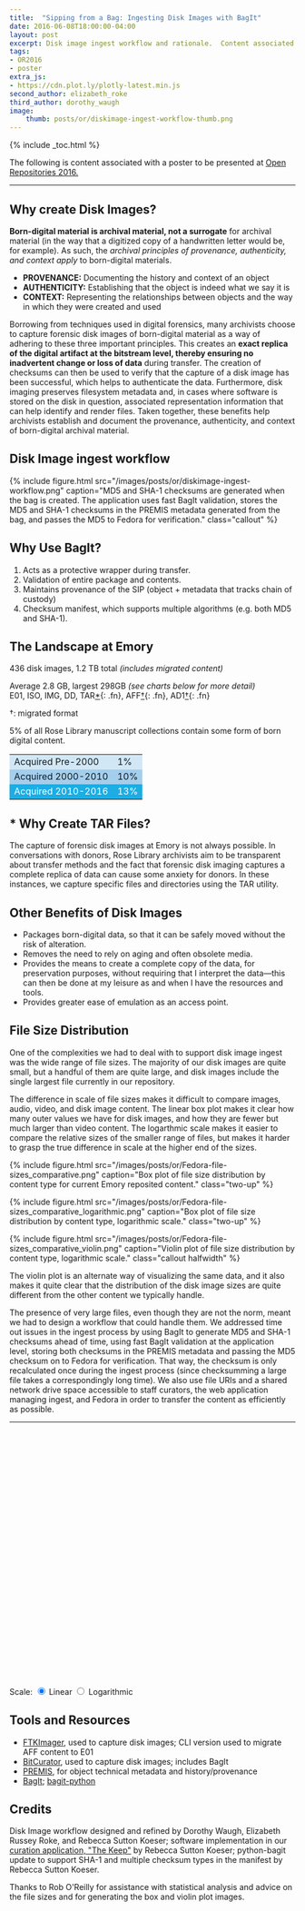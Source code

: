 ```yaml
---
title:  "Sipping from a Bag: Ingesting Disk Images with BagIt"
date: 2016-06-08T18:00:00-04:00
layout: post
excerpt: Disk image ingest workflow and rationale.  Content associated with a poster for OR2016.
tags:
- OR2016
- poster
extra_js:
- https://cdn.plot.ly/plotly-latest.min.js
second_author: elizabeth_roke
third_author: dorothy_waugh
image:
    thumb: posts/or/diskimage-ingest-workflow-thumb.png
---
```


{% include _toc.html %}

The following is content associated with a poster to be presented at [Open Repositories 2016.](http://or2016.net/)

* * *

## Why create Disk Images?

**Born-digital material is archival material, not a surrogate** for archival material (in the way that a digitized copy of a handwritten letter would be, for example). As such, the *archival principles of provenance, authenticity, and context apply* to born-digital materials.

*  **PROVENANCE:** Documenting the history and context of an object
*  **AUTHENTICITY:** Establishing that the object is indeed what we say it is
*  **CONTEXT:** Representing the relationships between objects and the way in which they were created and used

Borrowing from techniques used in digital forensics, many archivists choose to capture forensic disk images of born-digital material as a way of adhering to these three important principles. This creates an **exact replica of the digital artifact at the bitstream level, thereby ensuring no inadvertent change or loss of data** during transfer. The creation of checksums can then be used to verify that the capture of a disk image has been successful, which helps to authenticate the data. Furthermore, disk imaging preserves filesystem metadata and, in cases where software is stored on the disk in question, associated representation information that can help identify and render files. Taken together, these benefits help archivists establish and document the provenance, authenticity, and context of born-digital archival material.

## Disk Image ingest workflow

{% include figure.html src="/images/posts/or/diskimage-ingest-workflow.png" caption="MD5 and SHA-1 checksums are generated when the bag is created.  The application uses fast BagIt validation, stores the MD5 and SHA-1 checksums in the PREMIS metadata generated from the bag, and passes the MD5 to Fedora for verification." class="callout" %}

## Why Use BagIt?

1. Acts as a protective wrapper during transfer.
2. Validation of entire package and contents.
3. Maintains provenance of the SIP (object + metadata that tracks chain of custody)
4. Checksum manifest, which supports multiple algorithms (e.g. both MD5 and SHA-1).

## The Landscape at Emory

436 disk images, 1.2 TB total *(includes migrated content)*

Average 2.8 GB, largest 298GB *(see charts below for more detail)*<br/>
E01, ISO, IMG, DD, TAR[*](#why-create-tar-files){: .fn}, AFF[†](#note-migrated){: .fn}, AD1[†](#note-migrated){: .fn}

<a name="note-migrated" class="fn">†</a>: migrated format


5% of all Rose Library manuscript collections contain some form of born digital content.  
<table>
<tr style="background-color: #d1e7f6"><td>Acquired Pre-2000</td><td>1%</td></tr>
<tr style="background-color: #a3ceed"><td>Acquired 2000-2010</td><td>10%</td></tr>
<tr style="background-color: #1cade4; color: white"><td>Acquired 2010-2016</td><td>13%</td></tr>
</table>

<a name="why-create-tar-files"></a>

## <span class="fn">*</span> Why Create TAR Files?

The capture of forensic disk images at Emory is not always possible. In conversations with donors, Rose Library archivists aim to be transparent about transfer methods and the fact that forensic disk imaging captures a complete replica of data can cause some anxiety for donors. In these instances, we capture specific files and directories using the TAR utility.

## Other Benefits of Disk Images

* Packages born-digital data, so that it can be safely moved without the risk of alteration.
* Removes the need to rely on aging and often obsolete media.
* Provides the means to create a complete copy of the data, for preservation purposes, without requiring that I interpret the data—this can then be done at my leisure as and when I have the resources and tools.
* Provides greater ease of emulation as an access point.

## File Size Distribution

One of the complexities we had to deal with to support disk image ingest was the wide range of file sizes.  The majority of our disk images are quite small, but a  handful of them are quite large, and disk images include the single largest file currently in our repository.

The difference in scale of file sizes makes it difficult to compare images, audio, video, and disk image content.  The linear box plot makes it clear how many outer values we have for disk images, and how they are fewer but much larger than video content.  The logarthmic scale makes it easier to compare the relative sizes of the smaller range of files, but makes it harder to grasp the true difference in scale at the higher end of the sizes.

{% include figure.html src="/images/posts/or/Fedora-file-sizes_comparative.png" caption="Box plot of file size distribution by content type for current Emory reposited content." class="two-up" %}

{% include figure.html src="/images/posts/or/Fedora-file-sizes_comparative_logarithmic.png" caption="Box plot of file size distribution by content type, logarithmic scale." class="two-up" %}

{% include figure.html src="/images/posts/or/Fedora-file-sizes_comparative_violin.png" caption="Violin plot of file size distribution by content type, logarithmic scale." class="callout halfwidth" %}

The violin plot is an alternate way of  visualizing the same data, and it also makes it quite clear that the distribution of the disk image sizes are quite different from the other content we typically handle.

The presence of very large files, even though they are not the norm, meant we had to design a workflow that could handle them.  We addressed time out issues in the ingest process by using BagIt to generate MD5 and SHA-1 checksums ahead of time, using fast BagIt validation at the application level, storing both checksums in the PREMIS metadata and passing the MD5 checksum on to Fedora for verification.   That way, the checksum is only recalculated once during the ingest process (since checksumming a large file takes a correspondingly long time).  We also use file URIs and a shared network drive space accessible to staff curators, the web application managing ingest, and Fedora in order to transfer the content as efficiently as possible.

* * *

<div id="box-plot" style="width:650px;height:450px;"></div>
<div class="form-inline">
Scale:
<input type='radio' name='plot-scale' id="scale-linear" value='linear' checked="checked" /> <label for="scale-linear"> Linear</label>
<input type='radio' name='plot-scale' id="scale-log" value='log' /> <label for="scale-log"> Logarithmic</label>
</div>


## Tools and Resources

* [FTKImager](http://accessdata.com/product-download/digital-forensics/ftk-imager-version-3.2.0), used to capture disk images; CLI version used to migrate AFF content to E01
* [BitCurator](https://www.bitcuratorconsortium.org/), used to capture disk images; includes BagIt
* [PREMIS](http://www.loc.gov/standards/premis/), for object technical metadata and history/provenance
* [BagIt](https://en.wikipedia.org/wiki/BagIt);  [bagit-python](https://github.com/LibraryOfCongress/bagit-python)

## Credits

Disk Image workflow designed and refined by Dorothy Waugh, Elizabeth Russey Roke, and Rebecca Sutton Koeser; software implementation in our [curation application, "The Keep"](https://github.com/emory-libraries/TheKeep) by Rebecca Sutton Koeser; python-bagit update to support SHA-1 and multiple checksum types in the manifest by Rebecca Sutton Koeser.

Thanks to Rob O'Reilly for assistance with statistical analysis and advice on the file sizes and for generating the box and violin plot images.

<script>
$.getJSON( "{{ site.url }}/assets/json/repository_content_sizes.json", function( data ) {
    // data is structured for plotly box plot
/*    var plot_data = [
        {
            y: data['images'],
            name: 'Images',
            type: 'box',
        },
       {
            y: data['audio'],
            name: 'Audio',
            type: 'box',
        },
       {
            y: data['video'],
            name: 'Video',
            type: 'box',
        },
       {
            y: data['diskimage'],
            name: 'Disk Images',
            type: 'box',
        },
    ]; */

    var layout = {
    title: 'Distribution of File Sizes by Content Type',
    yaxis: {
        title: 'File size in GB',
        autorange: true,
        zeroline: true,
        type: 'linear',
    },
    margin: {
        l: 50,
        r: 30,
        b: 30,
        t: 70
    },
    showlegend: true
};


    Plotly.newPlot('box-plot', data, layout);
});


$('input[name=plot-scale]').change(function(){
    // update y axis layout
    Plotly.relayout('box-plot', {
        yaxis: {
            type: $( 'input[name=plot-scale]:checked' ).val()
        }});
    // redraw to adjust to the new scale and display properly
    Plotly.redraw('box-plot');
});

</script>
